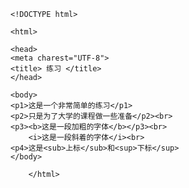     <!DOCTYPE html>

    <html>

    <head>
    <meta charest="UTF-8">
    <title> 练习 </title>
    </head>

    <body>
    <p1>这是一个非常简单的练习</p1>
    <p2>只是为了大学的课程做一些准备</p2><br>
    <p3><b>这是一段加粗的字体</b></p3><br>
        <i>这是一段斜着的字体</i><br>
    <p4>这是<sub>上标</sub>和<sup>下标</sup>
    </body>
        
        </html>
